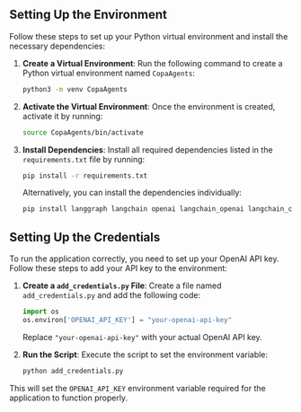 ## Setting Up the Environment

Follow these steps to set up your Python virtual environment and install the necessary dependencies:

1. **Create a Virtual Environment**:
    Run the following command to create a Python virtual environment named `CopaAgents`:

    ```sh
    python3 -m venv CopaAgents
    ```

2. **Activate the Virtual Environment**:
    Once the environment is created, activate it by running:

    ```sh
    source CopaAgents/bin/activate
    ```

3. **Install Dependencies**:
    Install all required dependencies listed in the `requirements.txt` file by running:

    ```sh
    pip install -r requirements.txt
    ```

    Alternatively, you can install the dependencies individually:

    ```sh
    pip install langgraph langchain openai langchain_openai langchain_community pyowm crewai
    ```

## Setting Up the Credentials

To run the application correctly, you need to set up your OpenAI API key. Follow these steps to add your API key to the environment:

1. **Create a `add_credentials.py` File**:
    Create a file named `add_credentials.py` and add the following code:

    ```python
    import os
    os.environ['OPENAI_API_KEY'] = "your-openai-api-key"
    ```

    Replace `"your-openai-api-key"` with your actual OpenAI API key.

2. **Run the Script**:
    Execute the script to set the environment variable:

    ```sh
    python add_credentials.py
    ```

This will set the `OPENAI_API_KEY` environment variable required for the application to function properly.
